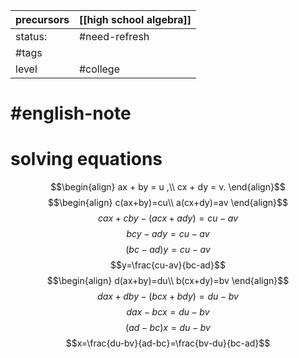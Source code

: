 | precursors | [[high school algebra]] |
| ---------- | ----------------------- |
| status:    | #need-refresh           |
| #tags      |                         |
| level      | #college                |
# #english-note 
# solving equations
$$\begin{align}
ax + by = u ,\\
cx + dy = v.
\end{align}$$
$$\begin{align}
c(ax+by)=cu\\
a(cx+dy)=av
\end{align}$$
$$cax+cby-(acx+ady)=cu-av$$
$$bcy-ady=cu-av$$
$$(bc-ad)y=cu-av$$
$$y=\frac{cu-av}{bc-ad}$$
$$\begin{align}
d(ax+by)=du\\
b(cx+dy)=bv
\end{align}$$
$$dax+dby-(bcx+bdy)=du-bv$$
$$dax-bcx=du-bv$$
$$(ad-bc)x = du-bv$$
$$x=\frac{du-bv}{ad-bc}=\frac{bv-du}{bc-ad}$$
